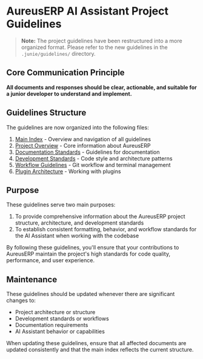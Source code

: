 
# AureusERP AI Assistant Project Guidelines

> **Note:** The project guidelines have been restructured into a more organized format.
> Please refer to the new guidelines in the `.junie/guidelines/` directory.

## Core Communication Principle

**All documents and responses should be clear, actionable, and suitable for a junior developer to understand and implement.**

## Guidelines Structure

The guidelines are now organized into the following files:

1. [Main Index](guidelines/000-index.md) - Overview and navigation of all guidelines
2. [Project Overview](guidelines/010-project-overview.md) - Core information about AureusERP
3. [Documentation Standards](guidelines/020-documentation-standards.md) - Guidelines for documentation
4. [Development Standards](guidelines/030-development-standards.md) - Code style and architecture patterns
5. [Workflow Guidelines](guidelines/040-workflow-guidelines.md) - Git workflow and terminal management
6. [Plugin Architecture](guidelines/050-plugin-architecture.md) - Working with plugins

## Purpose

These guidelines serve two main purposes:

1. To provide comprehensive information about the AureusERP project structure, architecture, and development standards
2. To establish consistent formatting, behavior, and workflow standards for the AI Assistant when working with the codebase

By following these guidelines, you'll ensure that your contributions to AureusERP maintain the project's high standards for code quality, performance, and user experience.

## Maintenance

These guidelines should be updated whenever there are significant changes to:

- Project architecture or structure
- Development standards or workflows
- Documentation requirements
- AI Assistant behavior or capabilities

When updating these guidelines, ensure that all affected documents are updated consistently and that the main index reflects the current structure.
